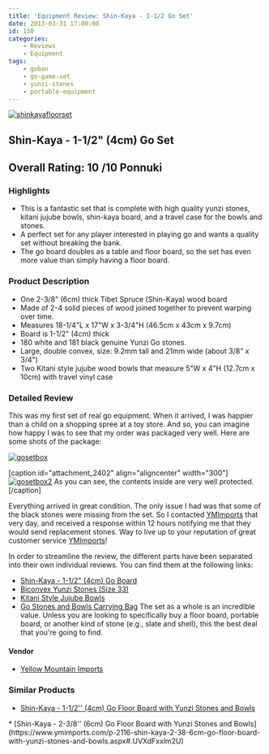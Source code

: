 ```yaml
---
title: 'Equipment Review: Shin-Kaya - 1-1/2 Go Set'
date: 2013-03-31 17:00:00
id: 130
categories:
	- Reviews
	- Equipment
tags:
	- goban
	- go-game-set
	- yunzi-stones
	- portable-equipment
---
```


[![shinkayafloorset](http://www.bengozen.com/wp-content/uploads/2013/03/shinkayafloorset.jpg)](http://www.bengozen.com/wp-content/uploads/2013/03/shinkayafloorset.jpg)

## Shin-Kaya - 1-1/2" (4cm) Go Set

## Overall Rating: 10 /10 Ponnuki

### Highlights

*   <span style="line-height: 13px;">This is a fantastic set that is complete with high quality yunzi stones, kitani jujube bowls, shin-kaya board, and a travel case for the bowls and stones.</span>
*   A perfect set for any player interested in playing go and wants a quality set without breaking the bank.
*   The go board doubles as a table and floor board, so the set has even more value than simply having a floor board.

### Product Description

*   One 2-3/8" (6cm) thick Tibet Spruce (Shin-Kaya) wood board
*   Made of 2-4 solid pieces of wood joined together to prevent warping over time.
*   Measures 18-1/4"L x 17"W x 3-3/4"H (46.5cm x 43cm x 9.7cm)
*   Board is 1-1/2" (4cm) thick
*   180 white and 181 black genuine Yunzi Go stones.
*   Large, double convex, size: 9.2mm tall and 21mm wide (about 3/8" x 3/4")
*   Two Kitani style jujube wood bowls that measure 5"W x 4"H (12.7cm x 10cm) with travel vinyl case
<!--more-->

### Detailed Review

This was my first set of real go equipment. When it arrived, I was happier than a child on a shopping spree at a toy store. And so, you can imagine how happy I was to see that my order was packaged very well. Here are some shots of the package:

[![gosetbox](http://www.bengozen.com/wp-content/uploads/2013/03/gosetbox.jpg)](http://www.bengozen.com/wp-content/uploads/2013/03/gosetbox.jpg)

[caption id="attachment_2402" align="aligncenter" width="300"][![gosetbox2](http://www.bengozen.com/wp-content/uploads/2013/03/gosetbox2.jpg)](http://www.bengozen.com/wp-content/uploads/2013/03/gosetbox2.jpg) As you can see, the contents inside are very well protected.[/caption]

Everything arrived in great condition. The only issue I had was that some of the black stones were missing from the set. So I contacted [YMImports](http://www.ymimports.com) that very day, and received a response within 12 hours notifying me that they would send replacement stones. Way to live up to your reputation of great customer service [YMImports](https://www.ymimports.com)!

In order to streamline the review, the different parts have been separated into their own individual reviews. You can find them at the following links:

*   [Shin-Kaya - 1-1/2" (4cm) Go Board](http://www.bengozen.com/equipment-review-shin-kaya-1-12-go-floor-board/ "Equipment Review: Shin-Kaya — 1–1/2″ Go Board")
*   [Biconvex Yunzi Stones (Size 33)](http://www.bengozen.com/equipment-review-yunzi-biconvex-stones-set/ "Equipment Review: Yunzi Biconvex Stones Set")
*   [Kitani Style Jujube Bowls](http://www.bengozen.com/equipment-review-kitani-jujube-bowls/ "Equipment Review: Kitani Jujube Bowls")
*   [Go Stones and Bowls Carrying Bag](http://www.bengozen.com/equipment-review-go-stones-and-bowls-carrying-bag/ "Equipment Review: Go Stones and Bowls Carrying Bag")
The set as a whole is an incredible value. Unless you are looking to specifically buy a floor board, portable board, or another kind of stone (e.g., slate and shell), this the best deal that you're going to find.

#### Vendor

*   [<span style="line-height: 13px;">Yellow Mountain Imports</span>](https://www.ymimports.com)

### Similar Products

*   <span style="line-height: 13px;">[Shin-Kaya - 1-1/2'' (4cm) Go Floor Board with Yunzi Stones and Bowls](https://www.ymimports.com/p-2114-shin-kaya-1-12-4cm-go-floor-board-with-yunzi-stones-and-bowls.aspx#.UVXdFhxlm2U)
</span>
*   [Shin-Kaya - 2-3/8'' (6cm) Go Floor Board with Yunzi Stones and Bowls](https://www.ymimports.com/p-2116-shin-kaya-2-38-6cm-go-floor-board-with-yunzi-stones-and-bowls.aspx#.UVXdFxxlm2U)